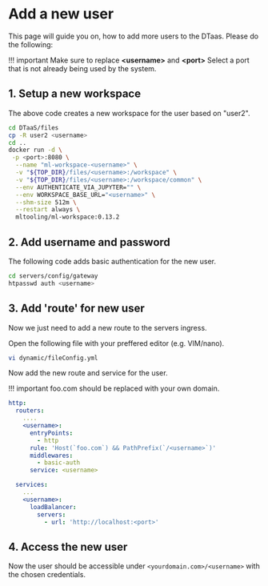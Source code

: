 # Add a new user

This page will guide you on, how to add more users to the DTaas. Please do the following: 

!!! important
    Make sure to replace **<username\>** and **<port\>** 
    Select a port that is not already being used by the system.

## 1. Setup a new workspace

The above code creates a new workspace for the user based on "user2".

```bash
cd DTaaS/files
cp -R user2 <username>
cd ..
docker run -d \
 -p <port>:8080 \
  --name "ml-workspace-<username>" \
  -v "${TOP_DIR}/files/<username>:/workspace" \
  -v "${TOP_DIR}/files/<username>:/workspace/common" \
  --env AUTHENTICATE_VIA_JUPYTER="" \
  --env WORKSPACE_BASE_URL="<username>" \
  --shm-size 512m \
  --restart always \
  mltooling/ml-workspace:0.13.2

```
## 2. Add username and password

The following code adds basic authentication for the new user.
```bash
cd servers/config/gateway
htpasswd auth <username>
```

## 3. Add 'route' for new user

Now we just need to add a new route to the servers ingress.

Open the following file with your preffered editor (e.g. VIM/nano).
```bash
vi dynamic/fileConfig.yml
```
Now add the new route and service for the user.

!!! important
    foo.com should be replaced with your own domain.

```yml
http:
  routers:
    ....
    <username>:
      entryPoints:
        - http
      rule: 'Host(`foo.com`) && PathPrefix(`/<username>`)'
      middlewares:
        - basic-auth
      service: <username>

  services:
    ...
    <username>:
      loadBalancer:
        servers:
          - url: 'http://localhost:<port>'
```

## 4. Access the new user

Now the user should be accessible under `<yourdomain.com>/<username>` with the chosen credentials.
